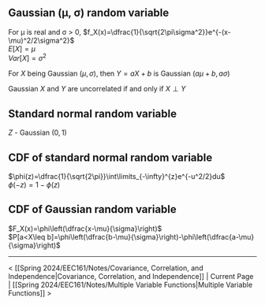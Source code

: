 ## Gaussian (μ, σ) random variable
For μ is real and σ > 0,
$f_X(x)=\dfrac{1}{\sqrt{2\pi\sigma^2}}e^{-(x-\mu)^2/2\sigma^2}$  
$E[X]=\mu$  
$Var[X]=\sigma^2$

For $X$ being Gaussian $(\mu,\sigma)$, then $Y=aX+b$ is Gaussian $(a\mu+b,a\sigma)$

Gaussian $X$ and $Y$ are uncorrelated if and only if $X \perp Y$
## Standard normal random variable
$Z$ - Gaussian $(0,1)$
## CDF of standard normal random variable
$\phi(z)=\dfrac{1}{\sqrt{2\pi}}\int\limits_{-\infty}^{z}e^{-u^2/2}du$  
$\phi(-z)=1-\phi(z)$

## CDF of Gaussian random variable
$F_X(x)=\phi\left(\dfrac{x-\mu}{\sigma}\right)$  
$P[a<X\leq b]=\phi\left(\dfrac{b-\mu}{\sigma}\right)-\phi\left(\dfrac{a-\mu}{\sigma}\right)$

___

< [[Spring 2024/EEC161/Notes/Covariance, Correlation, and Independence|Covariance, Correlation, and Independence]] | Current Page | [[Spring 2024/EEC161/Notes/Multiple Variable Functions|Multiple Variable Functions]] >